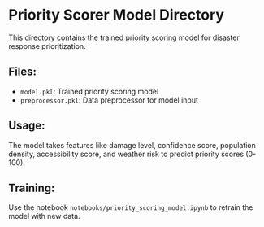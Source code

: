 # Priority Scorer Model Directory
This directory contains the trained priority scoring model for disaster response prioritization.

## Files:
- `model.pkl`: Trained priority scoring model
- `preprocessor.pkl`: Data preprocessor for model input

## Usage:
The model takes features like damage level, confidence score, population density, accessibility score, and weather risk to predict priority scores (0-100).

## Training:
Use the notebook `notebooks/priority_scoring_model.ipynb` to retrain the model with new data.
